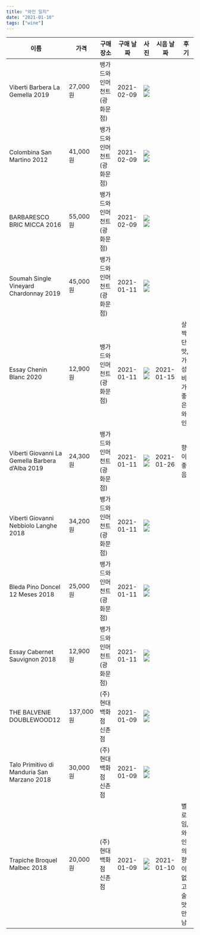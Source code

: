 ```yaml
---
title: "와인 일지"
date: "2021-01-10"
tags: ["wine"]
---
```


|이름|가격|구매 장소|구매 날짜|사진|시음 날짜|후기|
|---|---|---|---|---|---|---|
|Viberti Barbera La Gemella 2019                     | 27,000원|뱅가드와인머천트(광화문점)|2021-02-09|![](/wine/viberti-barbera-la-gemella-2019-front.jpg)![](/wine/viberti-barbera-la-gemella-2019-back.jpg)                                     |          ||
|Colombina San Martino 2012                          | 41,000원|뱅가드와인머천트(광화문점)|2021-02-09|![](/wine/colombina-san-martino-2012-front.jpg)![](/wine/colombina-san-martino-2012-back.jpg)                                               |          ||
|BARBARESCO BRIC MICCA 2016                          | 55,000원|뱅가드와인머천트(광화문점)|2021-02-09|![](/wine/barbaresco-bric-micca-2016-front.jpg)![](/wine/barbaresco-bric-micca-2016-back.jpg)                                               |          ||
|Soumah Single Vineyard Chardonnay 2019              | 45,000원|뱅가드와인머천트(광화문점)|2021-01-11|![](/wine/soumah-single-vineyard-chardonnay-2019-front.jpg)![](/wine/soumah-single-vineyard-chardonnay-2019-back.jpg)                       |          ||
|Essay Chenin Blanc 2020                             | 12,900원|뱅가드와인머천트(광화문점)|2021-01-11|![](/wine/essay-chenin-blanc-2020-front.jpg)![](/wine/essay-chenin-blanc-2020-back.jpg)                                                     |2021-01-15|살짝 단 맛, 가성비가 좋은 와인|
|Viberti Giovanni La Gemella Barbera d’Alba 2019     | 24,300원|뱅가드와인머천트(광화문점)|2021-01-11|![](/wine/viberti-giovanni-la-gemella-barbera-d’alba-2019-front.jpg)![](/wine/viberti-giovanni-la-gemella-barbera-d’alba-2019-front.jpg)    |2021-01-26|향이 좋음|
|Viberti Giovanni Nebbiolo Langhe 2018               | 34,200원|뱅가드와인머천트(광화문점)|2021-01-11|![](/wine/viberti-giovanni-nebbiolo-langhe-2018-front.jpg)![](/wine/viberti-giovanni-nebbiolo-langhe-2018-back.jpg)                         |          ||
|Bleda Pino Doncel 12 Meses 2018                     | 25,000원|뱅가드와인머천트(광화문점)|2021-01-11|![](/wine/bleda-pino-doncel-12-meses-2018-front.jpg)![](/wine/bleda-pino-doncel-12-meses-2018-back.jpg)                                     |          ||
|Essay Cabernet Sauvignon 2018                       | 12,900원|뱅가드와인머천트(광화문점)|2021-01-11|![](/wine/essay-cabernet-sauvignon-2018-front.jpg)![](/wine/essay-cabernet-sauvignon-2018-back.jpg)                                         |          ||
|THE BALVENIE DOUBLEWOOD12                           |137,000원|(주)현대백화점 신촌점     |2021-01-09|![](/wine/the-balvenie-doublewood12-front.jpg)![](/wine/the-balvenie-doublewood12-back.jpg)                                                 |          ||
|Talo Primitivo di Manduria San Marzano 2018         | 30,000원|(주)현대백화점 신촌점     |2021-01-09|![](/wine/talo-primitivo-di-manduria-san-marzano-2018-front.jpg)![](/wine/talo-primitivo-di-manduria-san-marzano-2018-back.jpg)             |          ||
|Trapiche Broquel Malbec 2018                        | 20,000원|(주)현대백화점 신촌점     |2021-01-09|![](/wine/che-broquel-malbec-2018-front.jpg)![](/wine/che-broquel-malbec-2018-back.jpg)                                                     |2021-01-10|별로임, 와인의 향이 없고 술 맛만 남|
